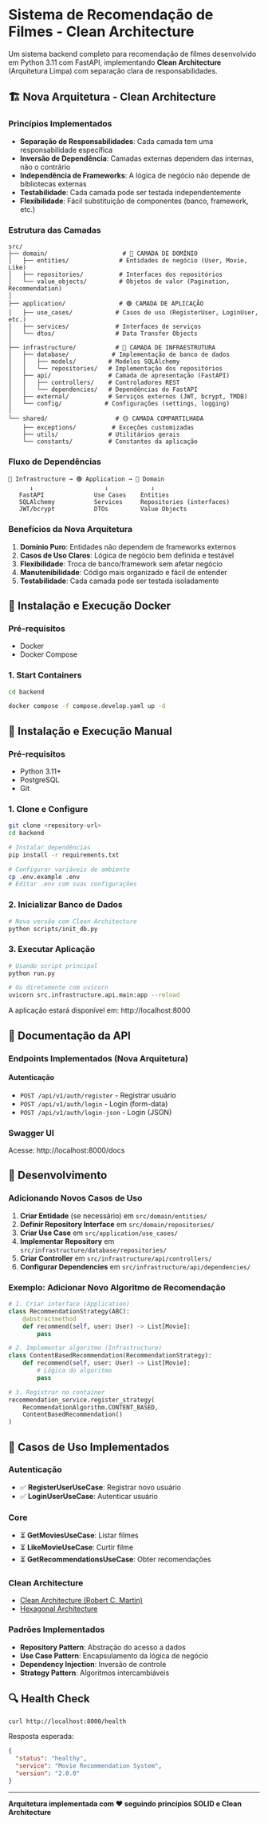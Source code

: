 # Sistema de Recomendação de Filmes - Clean Architecture

Um sistema backend completo para recomendação de filmes desenvolvido em Python 3.11 com FastAPI, implementando **Clean Architecture** (Arquitetura Limpa) com separação clara de responsabilidades.

## 🏗️ Nova Arquitetura - Clean Architecture

### Princípios Implementados

- **Separação de Responsabilidades**: Cada camada tem uma responsabilidade específica
- **Inversão de Dependência**: Camadas externas dependem das internas, não o contrário
- **Independência de Frameworks**: A lógica de negócio não depende de bibliotecas externas
- **Testabilidade**: Cada camada pode ser testada independentemente
- **Flexibilidade**: Fácil substituição de componentes (banco, framework, etc.)

### Estrutura das Camadas

```
src/
├── domain/                     # 🔵 CAMADA DE DOMÍNIO
│   ├── entities/              # Entidades de negócio (User, Movie, Like)
│   ├── repositories/          # Interfaces dos repositórios
│   └── value_objects/         # Objetos de valor (Pagination, Recommendation)
│
├── application/               # 🟢 CAMADA DE APLICAÇÃO
│   ├── use_cases/            # Casos de uso (RegisterUser, LoginUser, etc.)
│   ├── services/             # Interfaces de serviços
│   └── dtos/                 # Data Transfer Objects
│
├── infrastructure/           # 🔴 CAMADA DE INFRAESTRUTURA
│   ├── database/            # Implementação de banco de dados
│   │   ├── models/         # Modelos SQLAlchemy
│   │   └── repositories/   # Implementação dos repositórios
│   ├── api/                # Camada de apresentação (FastAPI)
│   │   ├── controllers/    # Controladores REST
│   │   └── dependencies/   # Dependências do FastAPI
│   ├── external/           # Serviços externos (JWT, bcrypt, TMDB)
│   └── config/            # Configurações (settings, logging)
│
└── shared/                   # 🟡 CAMADA COMPARTILHADA
    ├── exceptions/          # Exceções customizadas
    ├── utils/              # Utilitários gerais
    └── constants/          # Constantes da aplicação
```

### Fluxo de Dependências

```
🔴 Infrastructure → 🟢 Application → 🔵 Domain
      ↓                    ↓            ↓
   FastAPI              Use Cases    Entities
   SQLAlchemy           Services     Repositories (interfaces)
   JWT/bcrypt           DTOs         Value Objects
```

### Benefícios da Nova Arquitetura

1. **Domínio Puro**: Entidades não dependem de frameworks externos
2. **Casos de Uso Claros**: Lógica de negócio bem definida e testável
3. **Flexibilidade**: Troca de banco/framework sem afetar negócio
4. **Manutenibilidade**: Código mais organizado e fácil de entender
5. **Testabilidade**: Cada camada pode ser testada isoladamente

## 🚀 Instalação e Execução Docker

### Pré-requisitos
- Docker
- Docker Compose

### 1. Start Containers
```bash
cd backend

docker compose -f compose.develop.yaml up -d
```

## 🚀 Instalação e Execução Manual

### Pré-requisitos
- Python 3.11+
- PostgreSQL
- Git

### 1. Clone e Configure

```bash
git clone <repository-url>
cd backend

# Instalar dependências
pip install -r requirements.txt

# Configurar variáveis de ambiente
cp .env.example .env
# Editar .env com suas configurações
```

### 2. Inicializar Banco de Dados

```bash
# Nova versão com Clean Architecture
python scripts/init_db.py
```

### 3. Executar Aplicação

```bash
# Usando script principal
python run.py

# Ou diretamente com uvicorn
uvicorn src.infrastructure.api.main:app --reload
```

A aplicação estará disponível em: http://localhost:8000

## 📖 Documentação da API

### Endpoints Implementados (Nova Arquitetura)

#### Autenticação
- `POST /api/v1/auth/register` - Registrar usuário
- `POST /api/v1/auth/login` - Login (form-data)
- `POST /api/v1/auth/login-json` - Login (JSON)

### Swagger UI
Acesse: http://localhost:8000/docs

## 🔧 Desenvolvimento

### Adicionando Novos Casos de Uso

1. **Criar Entidade** (se necessário) em `src/domain/entities/`
2. **Definir Repository Interface** em `src/domain/repositories/`
3. **Criar Use Case** em `src/application/use_cases/`
4. **Implementar Repository** em `src/infrastructure/database/repositories/`
5. **Criar Controller** em `src/infrastructure/api/controllers/`
6. **Configurar Dependencies** em `src/infrastructure/api/dependencies/`

### Exemplo: Adicionar Novo Algoritmo de Recomendação

```python
# 1. Criar interface (Application)
class RecommendationStrategy(ABC):
    @abstractmethod
    def recommend(self, user: User) -> List[Movie]:
        pass

# 2. Implementar algoritmo (Infrastructure)
class ContentBasedRecommendation(RecommendationStrategy):
    def recommend(self, user: User) -> List[Movie]:
        # Lógica do algoritmo
        pass

# 3. Registrar no container
recommendation_service.register_strategy(
    RecommendationAlgorithm.CONTENT_BASED,
    ContentBasedRecommendation()
)
```

## 🎯 Casos de Uso Implementados

### Autenticação
- ✅ **RegisterUserUseCase**: Registrar novo usuário
- ✅ **LoginUserUseCase**: Autenticar usuário

### Core
- ⏳ **GetMoviesUseCase**: Listar filmes
- ⏳ **LikeMovieUseCase**: Curtir filme
- ⏳ **GetRecommendationsUseCase**: Obter recomendações


### Clean Architecture
- [Clean Architecture (Robert C. Martin)](https://blog.cleancoder.com/uncle-bob/2012/08/13/the-clean-architecture.html)
- [Hexagonal Architecture](https://alistair.cockburn.us/hexagonal-architecture/)

### Padrões Implementados
- **Repository Pattern**: Abstração do acesso a dados
- **Use Case Pattern**: Encapsulamento da lógica de negócio
- **Dependency Injection**: Inversão de controle
- **Strategy Pattern**: Algoritmos intercambiáveis


## 🔍 Health Check

```bash
curl http://localhost:8000/health
```

Resposta esperada:
```json
{
  "status": "healthy",
  "service": "Movie Recommendation System",
  "version": "2.0.0"
}
```

---

**Arquitetura implementada com ❤️ seguindo princípios SOLID e Clean Architecture**
